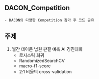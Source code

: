 ## DACON_Competition

```
- DACON의 다양한 Competition 참가 후 코드 공유
```

## 주제
1. 월간 데이콘 법원 판결 예측 AI 경진대회
   - 로지스틱 회귀
   - RandomizedSearchCV
   - macro-f1-score
   - 2:1 비율의 cross-validation
